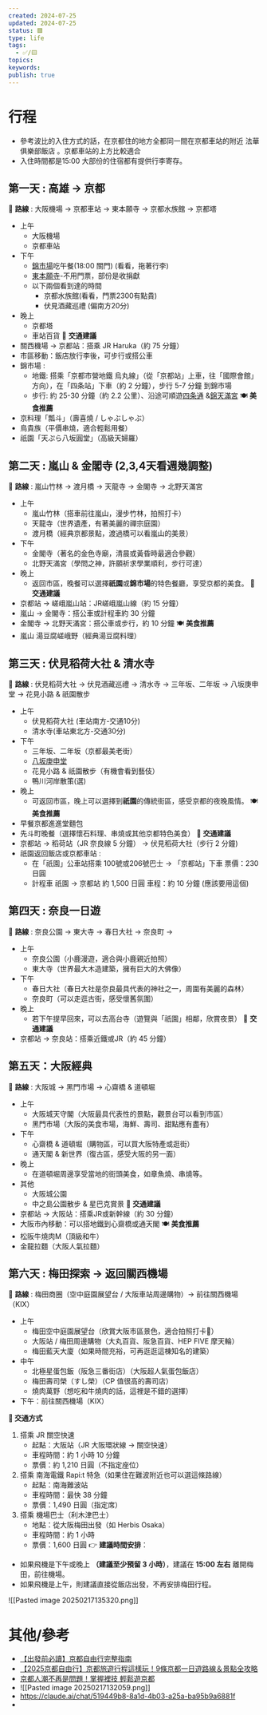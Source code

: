```yaml
---
created: 2024-07-25
updated: 2024-07-25
status: 🟥
type: life
tags:
  - ✅/🟨
topics: 
keywords: 
publish: true
---
```

# 行程
- 參考波比的入住方式的話，在京都住的地方全都同一間在京都車站的附近 法華俱樂部飯店 。京都車站的上方比較適合
- 入住時間都是15:00 大部份的住宿都有提供行李寄存。
## 第一天 : 高雄 → 京都
📍 **路線** :  大阪機場 → 京都車站 → 東本願寺 → 京都水族館 → 京都塔
- 上午 
	- 大阪機場
	- 京都車站
- 下午
	- [錦市場](https://bobbyworld.tw/2024-01-09-2714/)吃午餐(18:00 關門) (看看，拖著行李)
	- [東本願寺](https://www.gltjp.com/zh-hant/article/item/20867/#zh-13-91)-不用門票，部份是收捐獻
	- 以下兩個看到達的時間
		- 京都水族館(看看，門票2300有點貴)
		- 伏見酒藏巡禮 (偏南方20分)
- 晚上
	- 京都塔
	- 車站百貨
🚃 **交通建議**
- 關西機場 → 京都站：搭乘 JR Haruka（約 75 分鐘）
- 市區移動：飯店放行李後，可步行或搭公車
- 錦市場 : 
	- 地鐵: 搭乘「京都市營地鐵 烏丸線」（從「京都站」上車，往「國際會館」方向），在「四条站」下車（約 2 分鐘），步行 5-7 分鐘 到錦市場
	- 步行: 約 25-30 分鐘（約 2.2 公里）、沿途可順遊[四条通](https://gototravel.tw/kawaramachi-shopping-street/) &[錦天滿宮](https://www.bigfang.tw/blog/post/nishikitenmangu-kyoto)
🍽 **美食推薦**
- 京料理「瓢斗」（壽喜燒 / しゃぶしゃぶ）
- 鳥貴族（平價串燒，適合輕鬆用餐）
- 祇園「天ぷら八坂圓堂」（高級天婦羅）
## 第二天 : 嵐山 & 金閣寺 (2,3,4天看週幾調整)
📍 **路線** : 嵐山竹林 → 渡月橋 → 天龍寺 → 金閣寺 → 北野天滿宮
- 上午
    - 嵐山竹林（搭車前往嵐山，漫步竹林，拍照打卡）
    - 天龍寺（世界遺產，有著美麗的禪宗庭園）
    - 渡月橋（經典京都景點，渡過橋可以看嵐山的美景）
- 下午
    - 金閣寺（著名的金色寺廟，清晨或黃昏時最適合參觀）
    - 北野天滿宮（學問之神，許願祈求學業順利，步行可達）
- 晚上
    - 返回市區，晚餐可以選擇**祇園**或**錦市場**的特色餐廳，享受京都的美食。
🚃 **交通建議**
- 京都站 → 嵯峨嵐山站：JR嵯峨嵐山線（約 15 分鐘）
- 嵐山 → 金閣寺：搭公車或計程車約 30 分鐘
- 金閣寺 → 北野天滿宮：搭公車或步行，約 10 分鐘
🍽 **美食推薦**
- 嵐山 湯豆腐嵯峨野（經典湯豆腐料理）
## 第三天 : 伏見稻荷大社 & 清水寺
📍 **路線** :  伏見稻荷大社 → 伏見酒藏巡禮 →  清水寺 → 三年坂、二年坂 →  八坂庚申堂  →  花見小路 & 祇園散步
- 上午 
	- 伏見稻荷大社 (車站南方-交通10分)
	- 清水寺(車站東北方-交通30分)
- 下午
	- 三年坂、二年坂（京都最美老街）
	- [八坂庚申堂](https://bobbyworld.tw/2024-01-10-2720/)
	- 花見小路 & 祇園散步（有機會看到藝伎）
	- 鴨川河岸散策(選)
- 晚上
	- 可返回市區，晚上可以選擇到**祇園**的傳統街區，感受京都的夜晚風情。
🍽 **美食推薦**
- 早餐京都進進堂麵包
- 先斗町晚餐（選擇懷石料理、串燒或其他京都特色美食）
🚃 **交通建議**
- 京都站 → 稻荷站（JR 奈良線 5 分鐘） → 伏見稻荷大社（步行 2 分鐘)
- 祇園返回飯店或京都車站 :
	- 在「祇園」公車站搭乘 100號或206號巴士 → 「京都站」下車 票價：230 日圓
	- 計程車 祇園 → 京都站 約 1,500 日圓 車程：約 10 分鐘 (應該要用這個)
## 第四天 : 奈良一日遊
📍 **路線** :  奈良公園  → 東大寺 → 春日大社  → 奈良町  →
- 上午 
	- 奈良公園（小鹿漫遊，適合與小鹿親近拍照）
	- 東大寺（世界最大木造建築，擁有巨大的大佛像）
- 下午
	- 春日大社（春日大社是奈良最具代表的神社之一，周圍有美麗的森林）
	- 奈良町（可以走逛古街，感受懷舊氛圍）
- 晚上
	- 若下午提早回來，可以去高台寺（遊覽與「祇園」相鄰，欣賞夜景）
🚃 **交通建議**
- 京都站 → 奈良站：搭乘近鐵或JR（約 45 分鐘）
## 第五天：大阪經典
📍 **路線** :  大阪城 → 黑門市場 → 心齋橋 & 道頓堀
- 上午 
	- 大阪城天守閣（大阪最具代表性的景點，觀景台可以看到市區）
	- 黑門市場（大阪的美食市場，海鮮、壽司、甜點應有盡有）
- 下午
	- 心齋橋 & 道頓堀（購物區，可以買大阪特產或逛街）
	- 通天閣 & 新世界（復古區，感受大阪的另一面）
- 晚上
	- 在道頓堀周邊享受當地的街頭美食，如章魚燒、串燒等。
- 其他
	- 大阪城公園
	- 中之島公園散步 & 星巴克賞景
🚃 **交通建議**
- 京都站 → 大阪站：搭乘JR或新幹線（約 30 分鐘）
- 大阪市內移動：可以搭地鐵到心齋橋或通天閣
🍽 **美食推薦**
- 松阪牛燒肉M（頂級和牛）
- 金龍拉麵（大阪人氣拉麵）
## 第六天 : 梅田探索 → 返回關西機場
📍 **路線** :  梅田商圈（空中庭園展望台 / 大阪車站周邊購物）→ 前往關西機場（KIX）
- 上午 
	- 梅田空中庭園展望台（欣賞大阪市區景色，適合拍照打卡📸）
	- 大阪站 / 梅田周邊購物（大丸百貨、阪急百貨、HEP FIVE 摩天輪）
	- 梅田藍天大廈（如果時間充裕，可再逛逛這棟知名的建築）
- 中午
	- 北極星蛋包飯（阪急三番街店）（大阪超人氣蛋包飯店）
	- 梅田壽司榮（すし榮）（CP 值很高的壽司店）
	- 燒肉萬野（想吃和牛燒肉的話，這裡是不錯的選擇）
- 下午：前往關西機場（KIX）

**🚃 交通方式**
1. 搭乘 JR 關空快速
    - 起點：大阪站（JR 大阪環狀線 → 關空快速）
    - 車程時間：約 1 小時 10 分鐘
    - 票價：約 1,210 日圓（不指定座位）
2. 搭乘 南海電鐵 Rapi:t 特急（如果住在難波附近也可以選這條路線）
    - 起點：南海難波站
    - 車程時間：最快 38 分鐘
    - 票價：1,490 日圓（指定席）
3. 搭乘 機場巴士（利木津巴士）
    - 地點：從大阪梅田出發（如 Herbis Osaka）
    - 車程時間：約 1 小時
    - 票價：1,600 日圓
👉 **建議時間安排**：
- 如果飛機是下午或晚上 **（建議至少預留 3 小時）**，建議在 **15:00 左右** 離開梅田，前往機場。
- 如果飛機是上午，則建議直接從飯店出發，不再安排梅田行程。


![[Pasted image 20250217135320.png]]

# 其他/參考
- [【出發前必讀】京都自由行完整指南](https://www.gltjp.com/zh-hant/article/item/20710/)
- [【2025京都自由行】京都旅遊行程這樣玩！9條京都一日遊路線＆景點全攻略](https://bobbyworld.tw/2024-03-08-3100/)
- [京都人潮不再是問題！掌握裡技 輕鬆遊京都](https://www.youtube.com/watch?v=kYijDqF8i-4)
- ![[Pasted image 20250217132059.png]]
- https://claude.ai/chat/519449b8-8a1d-4b03-a25a-ba95b9a6881f
- 
